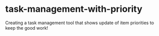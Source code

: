 # task-management-with-priority
Creating a task management tool that shows update of item priorities to keep the good work!
